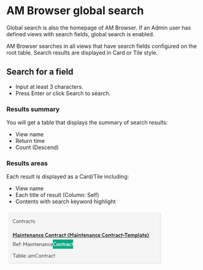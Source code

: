 # AM Browser global search

Global search is also the homepage of AM Browser. If an Admin user has defined views with search fields, global search is enabled.

AM Browser searches in all views that have search fields configured on the root table. Search results are displayed in Card or Tile style.

## Search for a field
- Input at least 3 characters.
- Press Enter or click Search to search.

### Results summary
You will get a table that displays the summary of search results:

- View name
- Return time
- Count (Descend)

### Results areas
Each result is displayed as a Card/Tile including:
- View name
- Each title of result (Column: Self)
- Contents with search keyword highlight

![Card](img/card.png)
